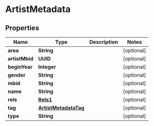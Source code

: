 

# ArtistMetadata


## Properties

| Name | Type | Description | Notes |
|------------ | ------------- | ------------- | -------------|
|**area** | **String** |  |  [optional] |
|**artistMbid** | **UUID** |  |  [optional] |
|**beginYear** | **Integer** |  |  [optional] |
|**gender** | **String** |  |  [optional] |
|**mbid** | **String** |  |  [optional] |
|**name** | **String** |  |  [optional] |
|**rels** | [**Rels1**](Rels1.md) |  |  [optional] |
|**tag** | [**ArtistMetadataTag**](ArtistMetadataTag.md) |  |  [optional] |
|**type** | **String** |  |  [optional] |



